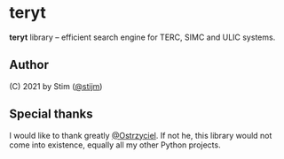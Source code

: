 # teryt
**teryt** library – efficient search engine for TERC, SIMC and ULIC systems.

## Author
(C) 2021 by Stim ([@stijm](https://github.com/stijm))

## Special thanks
I would like to thank greatly [@Ostrzyciel](https://github.com/Ostrzyciel). If not he, this library would 
not come into existence, equally all my other Python projects.
